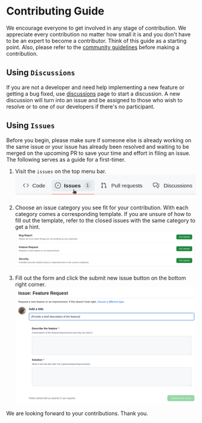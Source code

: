 # Contributing Guide
We encourage everyone to get involved in any stage of contribution. We appreciate every contribution no matter how small it is and you don't have to be an expert to become a contributor. Think of this guide as a starting point. Also, please refer to the [community guidelines](community_guidelines.md) before making a contribution. 

## Using `Discussions`
If you are not a developer and need help implementing a new feature or getting a bug fixed, use [discussions](getting_help.md) page to start a discussion. A new discussion will turn into an issue and be assigned to those who wish to resolve or to one of our developers if there's no participant.

## Using `Issues`
Before you begin, please make sure if someone else is already working on the same issue or your issue has already been resolved and waiting to be merged on the upcoming PR to save your time and effort in filing an issue. The following serves as a guide for a first-timer.

1. Visit the `issues` on the top menu bar.
![alt text](static/contributing_guide/contributing_guide_0.png)

2. Choose an issue category you see fit for your contribution. With each category comes a corresponding template. If you are unsure of how to fill out the template, refer to the closed issues with the same category to get a hint.
![alt text](static/contributing_guide/contributing_guide_1.png)

3. Fill out the form and click the submit new issue button on the bottom right corner.
![alt text](static/contributing_guide/contributing_guide_2.png)

We are looking forward to your contributions. Thank you.